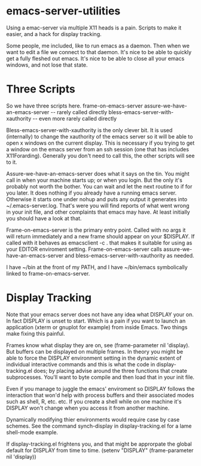 emacs-server-utilities
======================

Using a emac-server via multiple X11 heads is a pain.  Scripts to make
it easier, and a hack for display tracking.

Some people, me included, like to run emacs as a daemon.  Then when
we want to edit a file we connect to that daemon.  It's nice to be
able to quickly get a fully fleshed out emacs.  It's nice to be able
to close all your emacs windows, and not lose that state.

Three Scripts
=============
So we have three scripts here.
 frame-on-emacs-server
 assure-we-have-an-emacs-server  -- rarely called directly
 bless-emacs-server-with-xauthority -- even more rarely called directly

Bless-emacs-server-with-xauthority is the only clever bit.  It is used
(internally) to change the xauthority of the emacs server so it will
be able to open x windows on the current display.  This is necessary
if you trying to get a window on the emacs server from an ssh session
(one that has includes X11Forarding).  Generally you don't need to
call this, the other scripts will see to it.

Assure-we-have-an-emacs-server does what it says on the tin.  You
might call in when your machine starts up; or when you login.  But the
only it's probably not worth the bother.  You can wait and let the
next routine to if for you later.  It does nothing if you already have
a running emacs server.  Otherwise it starts one under nohup and puts
any output it generates into ~/.emacs-server.log.  That's were you
will find reports of what went wrong in your init file, and other
complaints that emacs may have.  At least initially you should have a
look at that.

Frame-on-emacs-server is the primary entry point.  Called with no args
it will return immediately and a new frame should appear on your
$DISPLAY.  If called with <args> it behaves as emacsclient -c <args>.
that makes it suitable for using as your EDITOR enviroment setting.
Frame-on-emacs-server calls assure-we-have-an-emacs-server and
bless-emacs-server-with-xauthority as needed.

I have ~/bin at the front of my PATH, and I have ~/bin/emacs symbolically
linked to frame-on-emacs-server.

Display Tracking
================

Note that your emacs server does not have any idea what DISPLAY your
on.  In fact DISPLAY is unset to start.  Which is a pain if you want
to launch an application (xterm or gnuplot for example) from inside
Emacs.  Two things make fixing this painful.

Frames know what display they are on, see (frame-parameter nil 'display).
But buffers can be displayed on multiple frames.  In theory you might
be able to force the DISPLAY environment setting in the dynamic extent
of individual interactive commands and this is what the code in 
display-tracking.el does; by placing advise around the three functions
that create subprocesses.  You'll want to byte compile and then load
that in your init file.

Even if you manage to juggle the emacs' enviroment so DISPLAY follows
the interaction that won'd help with process buffers and their
associated modes such as shell, R, etc. etc.  If you create a shell
while on one machine it's DISPLAY won't change when you access it
from another machine.

Dynamically modifying thier environments would require case by case 
schemes.  See the command synch-display in display-tracking.el for
a lame shell-mode example.

If display-tracking.el frightens you, and that might be approrpate
the global default for DISPLAY from time to time.
  (setenv "DISPLAY" (frame-parameter nil 'display))




